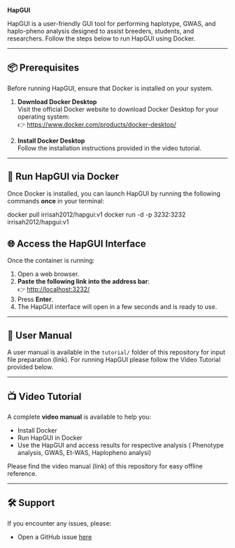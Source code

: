 **HapGUI**

HapGUI is a user-friendly GUI tool for performing haplotype, GWAS, and
haplo-pheno analysis designed to assist breeders, students, and
researchers. Follow the steps below to run HapGUI using Docker.

------------------------------------------------------------------------

## 📦 Prerequisites

Before running HapGUI, ensure that Docker is installed on your system.

1.  **Download Docker Desktop**  
    Visit the official Docker website to download Docker Desktop for
    your operating system:  
    👉 <https://www.docker.com/products/docker-desktop/>

2.  **Install Docker Desktop**  
    Follow the installation instructions provided in the video tutorial.

------------------------------------------------------------------------

## 🚀 Run HapGUI via Docker

Once Docker is installed, you can launch HapGUI by running the following
commands **once** in your terminal:

docker pull irrisah2012/hapgui:v1 
docker run -d -p 3232:3232 irrisah2012/hapgui:v1

## 🌐 Access the HapGUI Interface

Once the container is running:

1.  Open a web browser.
2.  **Paste the following link into the address bar**:  
    👉 <http://localhost:3232/>
3.  Press **Enter**.
4.  The HapGUI interface will open in a few seconds and is ready to use.

------------------------------------------------------------------------

## 📂 User Manual
 A user manual is available in the `tutorial/` folder of this repository for input file preparation (link). For running HapGUI please follow the Video Tutorial provided below.

------------------------------------------------------------------------

## 📺 Video Tutorial

A complete **video manual** is available to help you:

- Install Docker
- Run HapGUI in Docker
- Use the HapGUI and access results for respective analysis ( Phenotype analysis, GWAS, Et-WAS, Haplopheno analysi)

Please find the video manual (link) of this repository for easy offline reference.

------------------------------------------------------------------------
## 🛠️ Support

If you encounter any issues, please:

- Open a GitHub issue
  [here](https://github.com/IRRI-South-Asia-Hub/HapGUI/issues)
